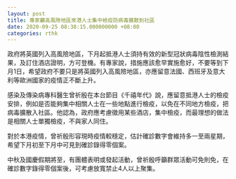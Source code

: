 ```yaml
---
layout: post
title: 專家籲高風險地區來港人士集中檢疫防病毒擴散到社區
date: 2020-09-25 08:38:15.000000000 +08:00
categories: rthk
---
```


政府將英國列入高風險地區，下月起抵港人士須持有效的新型冠狀病毒陰性檢測結果，及訂住酒店證明，方可登機。有專家說，措施應該愈早實施愈好，不要等到下月1日，希望政府不要只是將英國列入高風險地區，亦應留意法國、西班牙及意大利等歐洲國家的疫情正不斷上升。

感染及傳染病專科醫生曾祈殷在本台節目《千禧年代》說，應留意抵港人士的檢疫安排，例如是否能夠集中相關人士在一些地點進行檢疫，以免在不同地方檢疫，把病毒擴散入社區。他認為，政府應考慮徵用某些酒店，集中檢疫，而最理想的做法是相關人士單獨檢疫，不與家人同住。

對於本港疫情，曾祈殷形容現時疫情較穩定，估計確診數字會維持多一至兩星期，希望下月初至下月中可見到確診錄得零個案。

中秋及國慶假期將至，有團體表明或發起活動，曾祈殷呼籲群眾活動可免則免，在確診數字錄得零個案後，可考慮放寬禁止4人以上聚集。
